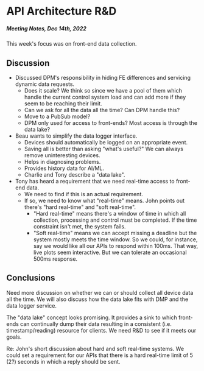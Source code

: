 # API Architecture R&D
##### Meeting Notes, *Dec 14th, 2022*

This week's focus was on front-end data collection.

## Discussion

- Discussed DPM's responsibility in hiding FE differences and servicing dynamic data requests.
  - Does it scale? We think so since we have a pool of them which handle the current control system load and can add more if they seem to be reaching their limit.
  - Can we ask for all the data all the time? Can DPM handle this?
  - Move to a PubSub model?
  - DPM only used for access to front-ends? Most access is through the data lake?
- Beau wants to simplify the data logger interface.
  - Devices should automatically be logged on an appropriate event.
  - Saving all is better than asking "what's useful?" We can always remove uninteresting devices.
  - Helps in diagnosing problems.
  - Provides history data for AI/ML.
  - Charlie and Tony describe a "data lake".
- Tony has heard a requirement that we need real-time access to front-end data.
  - We need to find if this is an actual requirement.
  - If so, we need to know what "real-time" means. John points out there's "hard real-time" and "soft real-time".
     - "Hard real-time" means there's a window of time in which all collection, processing and control must be completed. If the time constraint isn't met, the system fails.
     - "Soft real-time" means we can accept missing a deadline but the system mostly meets the time window. So we could, for instance, say we would like all our APIs to respond within 100ms. That way, live plots seem interactive. But we can tolerate an occasional 500ms response.

## Conclusions

Need more discussion on whether we can or should collect all device data all the time. We will also discuss how the data lake fits with DMP and the data logger service.

The "data lake" concept looks promising. It provides a sink to which front-ends can continually dump their data resulting in a consistent (i.e. timestamp/reading) resource for clients. We need R&D to see if it meets our goals.

Re: John's short discussion about hard and soft real-time systems. We could set a requirement for our APIs that there is a hard real-time limit of 5 (2?) seconds in which a reply should be sent.
